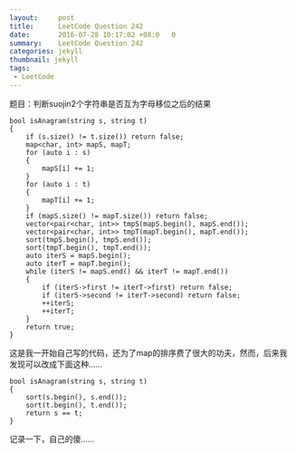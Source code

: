 ```yaml
---
layout:     post
title:	    LeetCode Question 242
date:       2016-07-28 10:17:02 +08:0   0
summary:    LeetCode Question 242
categories: jekyll
thumbnail: jekyll
tags:
 - LeetCode
---
```

题目：判断suojin2个字符串是否互为字母移位之后的结果

    bool isAnagram(string s, string t)
    {
        if (s.size() != t.size()) return false;
        map<char, int> mapS, mapT;
        for (auto i : s)
        {
            mapS[i] += 1;
        }
        for (auto i : t)
        {
            mapT[i] += 1;
        }
        if (mapS.size() != mapT.size()) return false;
        vector<pair<char, int>> tmpS(mapS.begin(), mapS.end());
        vector<pair<char, int>> tmpT(mapT.begin(), mapT.end());
        sort(tmpS.begin(), tmpS.end());
        sort(tmpT.begin(), tmpT.end());
        auto iterS = mapS.begin();
        auto iterT = mapT.begin();
        while (iterS != mapS.end() && iterT != mapT.end())
        {
            if (iterS->first != iterT->first) return false;
            if (iterS->second != iterT->second) return false;
            ++iterS;
            ++iterT;
        }
        return true;
    }

这是我一开始自己写的代码，还为了map的排序费了很大的功夫，然而，后来我发现可以改成下面这种……

    bool isAnagram(string s, string t)
    {
        sort(s.begin(), s.end());
        sort(t.begin(), t.end());
        return s == t;
    }

记录一下，自己的傻……
